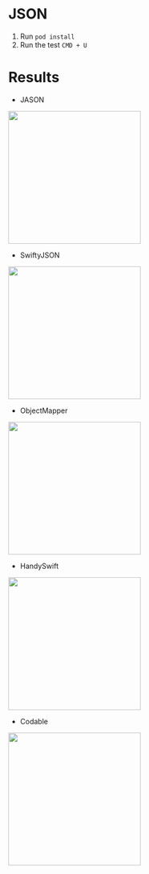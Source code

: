 # JSON

1. Run `pod install` 
2. Run the test `CMD + U`

# Results

* JASON 

<img width="264" src="https://user-images.githubusercontent.com/97948207/207833685-412c0379-a160-4aee-83c6-48243615e726.png">

* SwiftyJSON

<img width="264" src="https://user-images.githubusercontent.com/97948207/207833794-0717c11d-d057-4969-b1c4-e4ca16f395a9.png">

* ObjectMapper

<img width="264" src="https://user-images.githubusercontent.com/97948207/207833857-8624bc62-98a6-440b-88fc-10cbbd31e3e8.png">

* HandySwift

<img width="264" src="https://user-images.githubusercontent.com/97948207/207833899-72ba024f-f388-48f5-9f1f-63526fdf7f3c.png">

* Codable

<img width="264" src="https://user-images.githubusercontent.com/97948207/207833927-a2a84463-bd3c-4f19-ad3e-d3696fdbc1f8.png">
